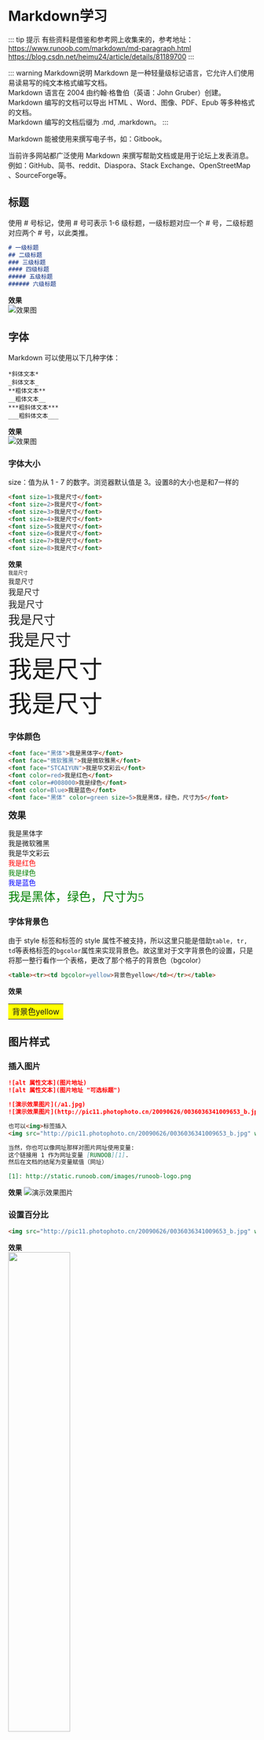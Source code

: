# Markdown学习
::: tip 提示
有些资料是借鉴和参考网上收集来的，参考地址：  
<https://www.runoob.com/markdown/md-paragraph.html>
<https://blog.csdn.net/heimu24/article/details/81189700>
:::

::: warning Markdown说明
Markdown 是一种轻量级标记语言，它允许人们使用易读易写的纯文本格式编写文档。  
Markdown 语言在 2004 由约翰·格鲁伯（英语：John Gruber）创建。  
Markdown 编写的文档可以导出 HTML 、Word、图像、PDF、Epub 等多种格式的文档。  
Markdown 编写的文档后缀为 .md, .markdown。
:::

Markdown 能被使用来撰写电子书，如：Gitbook。

当前许多网站都广泛使用 Markdown 来撰写帮助文档或是用于论坛上发表消息。例如：GitHub、简书、reddit、Diaspora、Stack Exchange、OpenStreetMap 、SourceForge等。

## 标题
使用 # 号标记，使用 # 号可表示 1-6 级标题，一级标题对应一个 # 号，二级标题对应两个 # 号，以此类推。

``` md
# 一级标题
## 二级标题
### 三级标题
#### 四级标题
##### 五级标题
###### 六级标题
```

**效果**  
![效果图](https://s1.ax1x.com/2020/08/27/dhBVtf.jpg)

## 字体
Markdown 可以使用以下几种字体：

``` 
*斜体文本*
_斜体文本_
**粗体文本**
__粗体文本__
***粗斜体文本***
___粗斜体文本___
```

**效果**  
![效果图](https://s1.ax1x.com/2020/08/27/dhDbIx.jpg)

### 字体大小
size：值为从 1 - 7 的数字。浏览器默认值是 3。设置8的大小也是和7一样的
``` md
<font size=1>我是尺寸</font>
<font size=2>我是尺寸</font>
<font size=3>我是尺寸</font>
<font size=4>我是尺寸</font>
<font size=5>我是尺寸</font>
<font size=6>我是尺寸</font>
<font size=7>我是尺寸</font>
<font size=8>我是尺寸</font>
```
**效果**  
<font size=1>我是尺寸</font>  
<font size=2>我是尺寸</font>  
<font size=3>我是尺寸</font>  
<font size=4>我是尺寸</font>  
<font size=5>我是尺寸</font>  
<font size=6>我是尺寸</font>  
<font size=7>我是尺寸</font>  
<font size=8>我是尺寸</font>  

### 字体颜色

``` html
<font face="黑体">我是黑体字</font>
<font face="微软雅黑">我是微软雅黑</font>
<font face="STCAIYUN">我是华文彩云</font>
<font color=red>我是红色</font>
<font color=#008000>我是绿色</font>
<font color=Blue>我是蓝色</font>
<font face="黑体" color=green size=5>我是黑体，绿色，尺寸为5</font>
```
**<font size=4>效果</font>**  

<font face="黑体">我是黑体字</font>  
<font face="微软雅黑">我是微软雅黑</font>  
<font face="STCAIYUN">我是华文彩云</font>  
<font color=red>我是红色</font>  
<font color=#008000>我是绿色</font>  
<font color=Blue>我是蓝色</font>  
<font face="黑体" color=green size=5>我是黑体，绿色，尺寸为5</font>

### 字体背景色
由于 style 标签和标签的 style 属性不被支持，所以这里只能是借助` table, tr, td `等表格标签的` bgcolor `属性来实现背景色。故这里对于文字背景色的设置，只是将那一整行看作一个表格，更改了那个格子的背景色（bgcolor）

``` md
<table><tr><td bgcolor=yellow>背景色yellow</td></tr></table>
```

**效果**  
<table><tr><td bgcolor=yellow>背景色yellow</td></tr></table>

## 图片样式

### 插入图片
``` md
![alt 属性文本](图片地址) 
![alt 属性文本](图片地址 "可选标题")

![演示效果图片](/a1.jpg)  
![演示效果图片](http://pic11.photophoto.cn/20090626/0036036341009653_b.jpg)  

也可以<img>标签插入
<img src="http://pic11.photophoto.cn/20090626/0036036341009653_b.jpg" width="50%" height="50%">

当然，你也可以像网址那样对图片网址使用变量:
这个链接用 1 作为网址变量 [RUNOOB][1].
然后在文档的结尾为变量赋值（网址）

[1]: http://static.runoob.com/images/runoob-logo.png
```
**效果**
![演示效果图片](/a1.jpg)  

### 设置百分比

``` md
<img src="http://pic11.photophoto.cn/20090626/0036036341009653_b.jpg" width="50%" height="50%">
```

**效果**  
<img src="http://pic11.photophoto.cn/20090626/0036036341009653_b.jpg" width="50%" height="50%">

### 设置固定大小
``` md
<img src="http://pic11.photophoto.cn/20090626/0036036341009653_b.jpg" width="300" height="350" >
```
**效果**  
<img src="http://pic11.photophoto.cn/20090626/0036036341009653_b.jpg" width="300" height="350" >

### 设置水平居中
`align=xxxx`，有三种属性`left`、`right`、`center`
``` md
<div align=center><img src="http://pic11.photophoto.cn/20090626/0036036341009653_b.jpg" width="50%" height="50%"></div>
```
**效果**  
<div align=center><img src="http://pic11.photophoto.cn/20090626/0036036341009653_b.jpg" width="50%" height="50%"></div>

## 段落换行
Markdown 段落没有特殊的格式，直接编写文字就好，段落的换行是使用<font color=#3EAF7C>两个以上空格加上回车</font>。
也可以在段落后面使用<font color=#3EAF7C>一个空行</font>来表示重新开始一个段落。

## 分隔线
你可以在一行中用三个以上的星号、减号、底线来建立一个分隔线，行内不能有其他东西。你也可以在星号或是减号中间插入空格。下面每种写法都可以建立分隔线：
``` md
***

* * *

*****

- - -

----------
```

**效果** 
***

* * *

*****

- - -

----------

## Markdown 列表
Markdown 支持有序列表和无序列表。  
无序列表使用星号(*)、加号(+)或是减号(-)作为列表标记，这些标记后面要添加一个空格，然后再填写内容：
``` md
* 第一项
* 第二项
* 第三项

+ 第一项
+ 第二项
+ 第三项

- 第一项
- 第二项
- 第三项
```

**效果** 
* 第一项
* 第二项
* 第三项

+ 第一项
+ 第二项
+ 第三项

- 第一项
- 第二项
- 第三项

**有序列表使用数字并加上 . 号来表示，如：**
``` md
1. 第一项
2. 第二项
3. 第三项
```
**效果** 
1. 第一项
2. 第二项
3. 第三项

**列表嵌套**
列表嵌套只需在子列表中的选项前面添加四个空格即可：
``` md
1. 第一项：
    - 第一项嵌套的第一个元素
    - 第一项嵌套的第二个元素
2. 第二项：
    - 第二项嵌套的第一个元素
    - 第二项嵌套的第二个元素
```
**效果** 
1. 第一项：
    - 第一项嵌套的第一个元素
    - 第一项嵌套的第二个元素
2. 第二项：
    - 第二项嵌套的第一个元素
    - 第二项嵌套的第二个元素

## 区块
``` md
> 区块引用
> 菜鸟教程
> 学的不仅是技术更是梦想
```
**效果** 
> 区块引用  
> 菜鸟教程  
> 学的不仅是技术更是梦想

另外区块是可以嵌套的，一个 > 符号是最外层，两个 > 符号是第一层嵌套，以此类推：
``` md
> 最外层
> > 第一层嵌套
> > > 第二层嵌套
```
**效果** 
> 最外层
> > 第一层嵌套
> > > 第二层嵌套

列表中使用区块
``` md
* 第一项
    > 菜鸟教程
    > 学的不仅是技术更是梦想
* 第二项
```
**效果** 
* 第一项
    > 菜鸟教程  
    > 学的不仅是技术更是梦想
* 第二项

## 代码块中的语法高亮
VuePress 使用了 Prism 来为 markdown 中的代码块实现语法高亮。Prism 支持大量的编程语言，你需要做的只是在代码块的开始倒勾中附加一个有效的语言别名。   
如果是段落上的一个函数或片段的代码可以用反引号把它包起来（`），例如：
```
`printf()` 函数
```
**效果**   
`printf()` 函数


多行以` ```,``` `分隔

``` js
//使用时，把下面注释的取消注释即可
//``` js
export default {
  name: 'MyComponent',
  // ...
}
//```
```

**效果** 
``` js
export default {
  name: 'MyComponent',
  // ...
}
```

## 代码块中的行高亮
``` js
//使用时，把下面注释的取消注释即可
//``` js {4}
export default {
  data () {
    return {
      msg: 'Highlighted!'
    }
  }
}
//```
```
**效果** 
``` js {4}
export default {
  data () {
    return {
      msg: 'Highlighted!'
    }
  }
}
```

## 链接
``` md
CSDN：<https://blog.csdn.net/u014678583?orderby=ViewCount>

[CSDN](CSDN：<https://blog.csdn.net/u014678583?orderby=ViewCount>)
```
**效果**   
CSDN：<https://blog.csdn.net/u014678583?orderby=ViewCount>  
[CSDN](CSDN：<https://blog.csdn.net/u014678583?orderby=ViewCount>)

我们还可以通过变量来设置一个链接，变量赋值在文档末尾进行：
``` md
这个链接用 1 作为网址变量 [Google][1]
这个链接用 runoob 作为网址变量 [Runoob][runoob]
然后在文档的结尾为变量赋值（网址）

[1]: http://www.google.com/
[runoob]: http://www.runoob.com/
```

**效果**  
这个链接用 1 作为网址变量 [Google][1]  
这个链接用 runoob 作为网址变量 [Runoob][runoob]  

## 自定义容器
``` md
::: tip
这是一个提示
:::

::: warning
这是一个警告
:::

::: danger
这是一个危险警告
:::

::: details
这是一个详情块，在 IE / Edge 中不生效
:::
```
**效果** 
::: tip
这是一个提示
:::

::: warning
这是一个警告
:::

::: danger
这是一个危险警告
:::

::: details
这是一个详情块，在 IE / Edge 中不生效
:::

你也可以自定义块中的标题：

``` js
::: danger STOP
危险区域，禁止通行
:::

::: details 点击查看代码
//```js，使用的时候取消注释
console.log('你好，VuePress！')
//```
:::
```

**效果** 
::: danger STOP
危险区域，禁止通行
:::

::: details 点击查看代码
```js
console.log('你好，VuePress！')
```
:::

## Emoji表情
```
:tada: :100:
```
**效果**   
:tada: :100:

你可以在[这个列表](https://github.com/markdown-it/markdown-it-emoji/blob/master/lib/data/full.json)找到所有可用的 Emoji。

## 表格
Markdown 制作表格使用 | 来分隔不同的单元格，使用 - 来分隔表头和其他行。
``` md
|  表头   | 表头  |
|  ----  | ----  |
| 单元格  | 单元格 |
| 单元格  | 单元格 |
```
**效果**   
|  表头表头   | 表头  |
|  ----  | ----  |
| 单元格  | 单元格 |
| 单元格  | 单元格 |
  

**我们可以设置表格的对齐方式：**
* -: 设置内容和标题栏居右对齐。
* :- 设置内容和标题栏居左对齐。
* :-: 设置内容和标题栏居中对齐。

``` md
| 左对齐 | 右对齐 | 居中对齐 |
| :-----| ----: | :----: |
| 单元格 | 单元格 | 单元格 |
  单元格 | 单元格 | 单元格 
```
**效果**   
| 左对齐左对齐 | 右对齐右对齐 | 居中对齐居中对齐 |
|:----- | ----: | :----: |
| 单元格 | 单元格 | 单元格 |
  单元格 | 单元格 | 单元格 

**语法说明**
* 1）|、-、:之间的多余空格会被忽略，不影响布局。  
* 2）默认标题栏居中对齐，内容居左对齐。  
* 3）-:表示内容和标题栏居右对齐，:-表示内容和标题栏居左对齐，:-:表示内容和标题栏居中对齐。  
* 4）内容和|之间的多余空格会被忽略，每行第一个|和最后一个|可以省略，-的数量至少有一个。

## 目录
```
[[toc]]
```
**效果**   
[[toc]]

目录（Table of Contents）的渲染可以通过 markdown.toc 选项来配置。

## 行号
在`config.js`文件中配置
``` js
module.exports = {
  markdown: {
    lineNumbers: true
  }
}
```
**效果**

![效果图](https://www.vuepress.cn/line-numbers-desktop.png)

## 支持的 HTML 元素  
不在 Markdown 涵盖范围之内的标签，都可以直接在文档里面用 HTML 撰写。

``` md
目前支持的 HTML 元素有：<kbd> <b> <i> <em> <sup> <sub> <br>等 ，如：

使用 <kbd>Ctrl</kbd>+<kbd>Alt</kbd>+<kbd>Del</kbd> 重启电脑
```
**效果**  
使用 <kbd>Ctrl</kbd>+<kbd>Alt</kbd>+<kbd>Del</kbd> 重启电脑

## 转义
Markdown 使用了很多特殊符号来表示特定的意义，如果需要显示特定的符号则需要使用转义字符，Markdown 使用反斜杠转义特殊字符：
``` md
**文本加粗** 
\*\* 正常显示星号 \*\*
```

**效果**  
**文本加粗**   
\*\* 正常显示星号 \*\*

Markdown 支持以下这些符号前面加上反斜杠来帮助插入普通的符号：
```
\   反斜线
`   反引号
*   星号
_   下划线
{}  花括号
[]  方括号
()  小括号
#   井字号
+   加号
-   减号
.   英文句点
!   感叹号
```

## 计算公式
Markdown非常好用，但是对于数学公式的实时显示有一些缺陷，如何解决这一问题呢？

**在线LaTex编辑**  
输入数学公式（使用TeX语法），比如输入

``` js
x=\frac{-b\pm\sqrt{b^2-4ac}}{2a} //公式

//http://www.codecogs.com/eqnedit.php?latex=  在线LaTex编辑方式，后面把你的公式带上
<a href="http://www.codecogs.com/eqnedit.php?latex=x=\frac{-b\pm\sqrt{b^2-4ac}}{2a}"  
 target="_blank"  
 >  
    <img src="http://latex.codecogs.com/gif.latex?x=\frac{-b\pm\sqrt{b^2-4ac}}{2a}"  
    title="x=\frac{-b\pm\sqrt{b^2-4ac}}{2a}"  
    />  
</a>
```
**效果**  
<a href="http://www.codecogs.com/eqnedit.php?latex=x=\frac{-b\pm\sqrt{b^2-4ac}}{2a}" target="_blank"><img src="http://latex.codecogs.com/gif.latex?x=\frac{-b\pm\sqrt{b^2-4ac}}{2a}" title="x=\frac{-b\pm\sqrt{b^2-4ac}}{2a}" /></a>




[1]: http://www.google.com/
[runoob]: http://www.runoob.com/